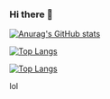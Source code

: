 ### Hi there 👋

[![Anurag's GitHub stats](https://github-readme-stats.vercel.app/api?username=kawasaji)](https://github.com/anuraghazra/github-readme-stats)

[![Top Langs](https://github-readme-stats.vercel.app/api/top-langs/?username=kawasaji&exclude_repo=iris_calc_telegram_bot,csharp,exam,kawasaji.github.io)](https://github.com/anuraghazra/github-readme-stats)

[![Top Langs](https://github-readme-stats.vercel.app/api/top-langs/?username=anuraghazra&langs_count=8)](https://github.com/anuraghazra/github-readme-stats)
<!--
**kawasaji/kawasaji** is a ✨ _special_ ✨ repository because its `README.md` (this file) appears on your GitHub profile.

Here are some ideas to get you started:

- 🔭 I’m currently working on ...
- 🌱 I’m currently learning ...
- 👯 I’m looking to collaborate on ...
- 🤔 I’m looking for help with ...
- 💬 Ask me about ...
- 📫 How to reach me: ...
- 😄 Pronouns: ...
- ⚡ Fun fact: ...
-->

lol
